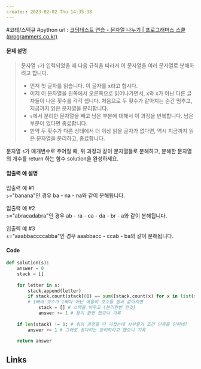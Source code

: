 ```yaml
---
create:: 2023-02-02 Thu 14:35:38
---
```

#코테/스택큐  #python 
url : [코딩테스트 연습 - 문자열 나누기 | 프로그래머스 스쿨 (programmers.co.kr)](https://school.programmers.co.kr/learn/courses/30/lessons/140108)
#### 문제 설명
>문자열 `s`가 입력되었을 때 다음 규칙을 따라서 이 문자열을 여러 문자열로 분해하려고 합니다.
> -  먼저 첫 글자를 읽습니다. 이 글자를 x라고 합시다.
> -   이제 이 문자열을 왼쪽에서 오른쪽으로 읽어나가면서, x와 x가 아닌 다른 글자들이 나온 횟수를 각각 셉니다. 처음으로 두 횟수가 같아지는 순간 멈추고, 지금까지 읽은 문자열을 분리합니다.
> -   `s`에서 분리한 문자열을 빼고 남은 부분에 대해서 이 과정을 반복합니다. 남은 부분이 없다면 종료합니다.
> -   만약 두 횟수가 다른 상태에서 더 이상 읽을 글자가 없다면, 역시 지금까지 읽은 문자열을 분리하고, 종료합니다.
>
문자열 `s`가 매개변수로 주어질 때, 위 과정과 같이 문자열들로 분해하고, 분해한 문자열의 개수를 return 하는 함수 solution을 완성하세요.

#### 입출력 예 설명

입출력 예 #1  
`s`="banana"인 경우 ba - na - na와 같이 분해됩니다.

입출력 예 #2  
`s`="abracadabra"인 경우 ab - ra - ca - da - br - a와 같이 분해됩니다.

입출력 예 #3  
`s`="aaabbaccccabba"인 경우 aaabbacc - ccab - ba와 같이 분해됩니다.

#### Code
```python
def solution(s):
    answer = 0
    stack = []
    
    for letter in s:
        stack.append(letter)
        if stack.count(stack[0]) == sum([stack.count(x) for x in list(set(stack)) if x != stack[0]]):
        # 1빠따 갯수가 1빠따 아닌 애들의 갯수들 합과 같아지면
            stack = [] # 스택을 비우고 (분리한번 한것)
            answer += 1 # 분리 한번 했으니 기록
    
    if len(stack) != 0: # 위의 과정을 다 거쳤는데 시부랄거 조건 만족을 안하네?
        answer += 1 # 그래도 꽁다리는 분리하라고 했으니 기록
    
    return answer
```

## Links
